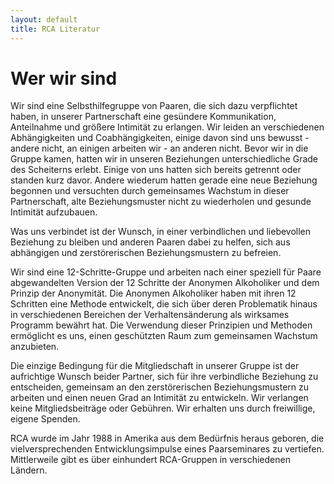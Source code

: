 ```yaml
---
layout: default
title: RCA Literatur
---
```


# Wer wir sind

Wir sind eine Selbsthilfegruppe von Paaren, die sich dazu verpflichtet haben,
in unserer Partnerschaft eine gesündere Kommunikation, Anteilnahme und größere
Intimität zu erlangen. Wir leiden an verschiedenen Abhängigkeiten und
Coabhängigkeiten, einige davon sind uns bewusst - andere nicht, an einigen
arbeiten wir - an anderen nicht. Bevor wir in die Gruppe kamen, hatten wir
in unseren Beziehungen unterschiedliche Grade des Scheiterns erlebt. Einige
von uns hatten sich bereits getrennt oder standen kurz davor. Andere wiederum
hatten gerade eine neue Beziehung begonnen und versuchten durch gemeinsames
Wachstum in dieser Partnerschaft, alte Beziehungsmuster nicht zu wiederholen
und gesunde Intimität aufzubauen.

Was uns verbindet ist der Wunsch, in einer verbindlichen und liebevollen
Beziehung zu bleiben und anderen Paaren dabei zu helfen, sich aus abhängigen
und zerstörerischen Beziehungsmustern zu befreien.

Wir sind eine 12-Schritte-Gruppe und arbeiten nach einer speziell für Paare
abgewandelten Version der 12 Schritte der Anonymen Alkoholiker und dem Prinzip
der Anonymität. Die Anonymen Alkoholiker haben mit ihren 12 Schritten eine
Methode entwickelt, die sich über deren Problematik hinaus in verschiedenen
Bereichen der Verhaltensänderung als wirksames Programm bewährt hat. Die
Verwendung dieser Prinzipien und Methoden ermöglicht es uns, einen geschützten
Raum zum gemeinsamen Wachstum anzubieten.

Die einzige Bedingung für die Mitgliedschaft in unserer Gruppe ist der
aufrichtige Wunsch beider Partner, sich für ihre verbindliche Beziehung zu
entscheiden, gemeinsam an den zerstörerischen Beziehungsmustern zu arbeiten
und einen neuen Grad an Intimität zu entwickeln. Wir verlangen keine
Mitgliedsbeiträge oder Gebühren. Wir erhalten uns durch freiwillige, eigene
Spenden.

RCA wurde im Jahr 1988 in Amerika aus dem Bedürfnis heraus geboren, die
vielversprechenden Entwicklungsimpulse eines Paarseminares zu vertiefen.
Mittlerweile gibt es über einhundert RCA-Gruppen in verschiedenen Ländern.
